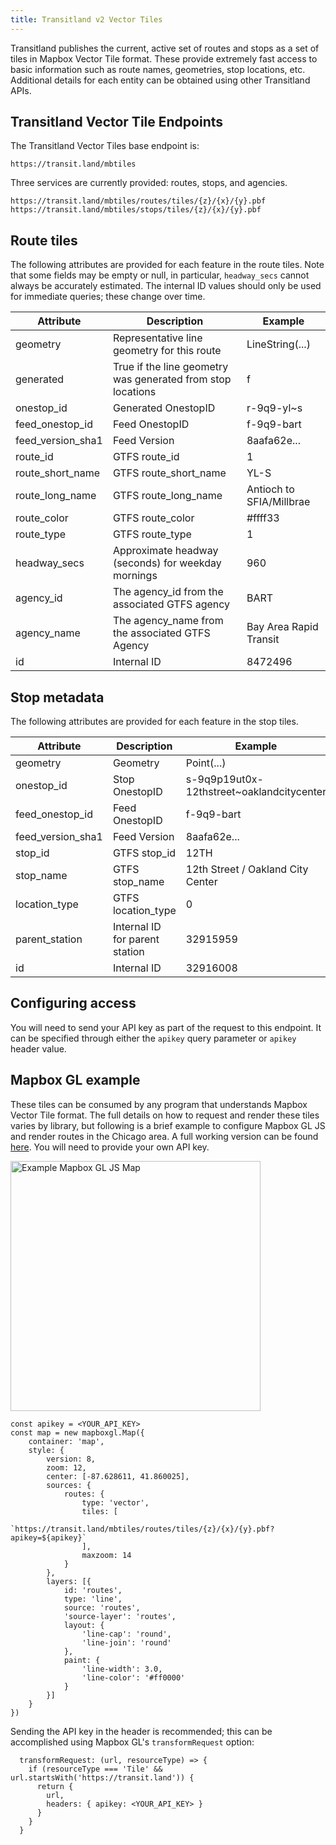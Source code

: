 ```yaml
---
title: Transitland v2 Vector Tiles
---
```


Transitland publishes the current, active set of routes and stops as a set of tiles in Mapbox Vector Tile format. These provide extremely fast access to basic information such as route names, geometries, stop locations, etc. Additional details for each entity can be obtained using other Transitland APIs.

## Transitland Vector Tile Endpoints

The Transitland Vector Tiles base endpoint is:

    https://transit.land/mbtiles

Three services are currently provided: routes, stops, and agencies.

    https://transit.land/mbtiles/routes/tiles/{z}/{x}/{y}.pbf
    https://transit.land/mbtiles/stops/tiles/{z}/{x}/{y}.pbf

## Route tiles

The following attributes are provided for each feature in the route tiles. Note that some fields may be empty or null, in particular, `headway_secs` cannot always be accurately estimated. The internal ID values should only be used for immediate queries; these change over time.

Attribute | Description | Example
------------------|--|--------------
geometry          | Representative line geometry for this route | LineString(...)
generated         | True if the line geometry was generated from stop locations | f
onestop_id        | Generated OnestopID | r-9q9-yl~s
feed_onestop_id   | Feed OnestopID | f-9q9-bart
feed_version_sha1 | Feed Version | 8aafa62e...
route_id          | GTFS route_id | 1
route_short_name  | GTFS route_short_name  | YL-S
route_long_name   | GTFS route_long_name | Antioch to SFIA/Millbrae
route_color       | GTFS route_color | #ffff33
route_type        | GTFS route_type | 1
headway_secs      | Approximate headway (seconds) for weekday mornings | 960
agency_id         | The agency_id from the associated GTFS agency | BART
agency_name       | The agency_name from the associated GTFS Agency | Bay Area Rapid Transit
id                | Internal ID | 8472496

## Stop metadata

The following attributes are provided for each feature in the stop tiles.

Attribute | Description | Example 
----------|-------------|---------
geometry            | Geometry | Point(...)
onestop_id          | Stop OnestopID | s-9q9p19ut0x-12thstreet~oaklandcitycenter
feed_onestop_id     | Feed OnestopID | f-9q9-bart
feed_version_sha1   | Feed Version | 8aafa62e...
stop_id             | GTFS stop_id | 12TH
stop_name           | GTFS stop_name | 12th Street / Oakland City Center
location_type       | GTFS location_type | 0
parent_station      | Internal ID for parent station | 32915959
id                  | Internal ID | 32916008

## Configuring access

You will need to send your API key as part of the request to this endpoint. It can be specified through either the `apikey` query parameter or `apikey` header value.

## Mapbox GL example

These tiles can be consumed by any program that understands Mapbox Vector Tile format. The full details on how to request and render these tiles varies by library, but following is a brief example to configure Mapbox GL JS and render routes in the Chicago area. A full working version can be found <a href="/examples/example-map.html?apikey=YOUR_API_KEY" target="_blank">here</a>. You will need to provide your own API key.

<img src="/examples/example-map.png" alt="Example Mapbox GL JS Map" style="width:400px">


    const apikey = <YOUR_API_KEY>
    const map = new mapboxgl.Map({
        container: 'map',
        style: {
            version: 8,
            zoom: 12,
            center: [-87.628611, 41.860025],
            sources: {
                routes: {
                    type: 'vector',
                    tiles: [
                        `https://transit.land/mbtiles/routes/tiles/{z}/{x}/{y}.pbf?apikey=${apikey}`
                    ],
                    maxzoom: 14
                }
            },
            layers: [{
                id: 'routes',
                type: 'line',
                source: 'routes',
                'source-layer': 'routes',
                layout: {
                    'line-cap': 'round',
                    'line-join': 'round'
                },
                paint: {
                    'line-width': 3.0,
                    'line-color': '#ff0000'
                }
            }]
        }
    })

Sending the API key in the header is recommended; this can be accomplished using Mapbox GL's `transformRequest` option:

      transformRequest: (url, resourceType) => {
        if (resourceType === 'Tile' && url.startsWith('https://transit.land')) {
          return {
            url,
            headers: { apikey: <YOUR_API_KEY> }
          }
        }
      }

